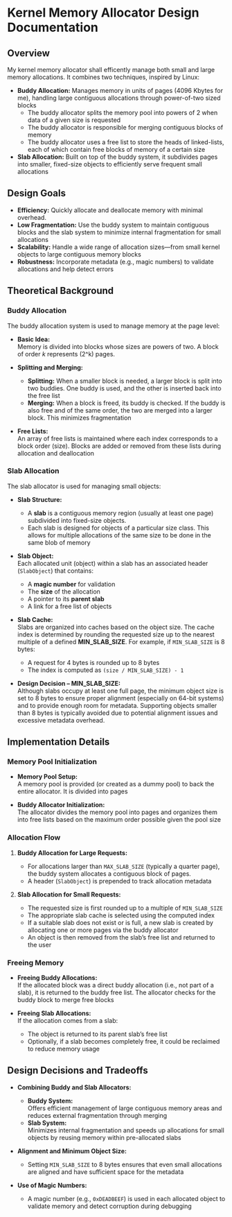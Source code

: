 # Kernel Memory Allocator Design Documentation

## Overview

My kernel memory allocator shall efficently manage both small and large memory allocations. It combines two techniques, inspired by Linux:

- **Buddy Allocation:** Manages memory in units of pages (4096 Kbytes for me), handling large contiguous allocations through power-of-two sized blocks
  - The buddy allocator splits the memory pool into powers of 2 when data of a given size is requested
  - The buddy allocator is responsible for merging contiguous blocks of memory
  - The buddy allocator uses a free list to store the heads of linked-lists, each of which contain free blocks of memory of a certain size
- **Slab Allocation:** Built on top of the buddy system, it subdivides pages into smaller, fixed-size objects to efficiently serve frequent small allocations

## Design Goals

- **Efficiency:** Quickly allocate and deallocate memory with minimal overhead.
- **Low Fragmentation:** Use the buddy system to maintain contiguous blocks and the slab system to minimize internal fragmentation for small allocations
- **Scalability:** Handle a wide range of allocation sizes—from small kernel objects to large contiguous memory blocks
- **Robustness:** Incorporate metadata (e.g., magic numbers) to validate allocations and help detect errors

## Theoretical Background

### Buddy Allocation

The buddy allocation system is used to manage memory at the page level:

- **Basic Idea:**  
  Memory is divided into blocks whose sizes are powers of two. A block of order _k_ represents \(2^k\) pages.
  
- **Splitting and Merging:**  
  - **Splitting:** When a smaller block is needed, a larger block is split into two buddies. One buddy is used, and the other is inserted back into the free list
  - **Merging:** When a block is freed, its buddy is checked. If the buddy is also free and of the same order, the two are merged into a larger block. This minimizes fragmentation
  
- **Free Lists:**  
  An array of free lists is maintained where each index corresponds to a block order (size). Blocks are added or removed from these lists during allocation and deallocation

### Slab Allocation

The slab allocator is used for managing small objects:

- **Slab Structure:**  
  - A **slab** is a contiguous memory region (usually at least one page) subdivided into fixed-size objects.
  - Each slab is designed for objects of a particular size class. This allows for multiple allocations of the same size to be done in the same blob of memory
  
- **Slab Object:**  
  Each allocated unit (object) within a slab has an associated header (`SlabObject`) that contains:
  - A **magic number** for validation
  - The **size** of the allocation
  - A pointer to its **parent slab**
  - A link for a free list of objects

- **Slab Cache:**  
  Slabs are organized into caches based on the object size. The cache index is determined by rounding the requested size up to the nearest multiple of a defined **MIN_SLAB_SIZE**. For example, if `MIN_SLAB_SIZE` is 8 bytes:
  - A request for 4 bytes is rounded up to 8 bytes
  - The index is computed as `(size / MIN_SLAB_SIZE) - 1`

- **Design Decision – MIN_SLAB_SIZE:**  
  Although slabs occupy at least one full page, the minimum object size is set to 8 bytes to ensure proper alignment (especially on 64-bit systems) and to provide enough room for metadata. Supporting objects smaller than 8 bytes is typically avoided due to potential alignment issues and excessive metadata overhead.

## Implementation Details

### Memory Pool Initialization

- **Memory Pool Setup:**  
  A memory pool is provided (or created as a dummy pool) to back the entire allocator. It is divided into pages
  
- **Buddy Allocator Initialization:**  
  The allocator divides the memory pool into pages and organizes them into free lists based on the maximum order possible given the pool size

### Allocation Flow

1. **Buddy Allocation for Large Requests:**
   - For allocations larger than `MAX_SLAB_SIZE` (typically a quarter page), the buddy system allocates a contiguous block of pages.
   - A header (`SlabObject`) is prepended to track allocation metadata
  
2. **Slab Allocation for Small Requests:**
   - The requested size is first rounded up to a multiple of `MIN_SLAB_SIZE`
   - The appropriate slab cache is selected using the computed index
   - If a suitable slab does not exist or is full, a new slab is created by allocating one or more pages via the buddy allocator
   - An object is then removed from the slab’s free list and returned to the user

### Freeing Memory

- **Freeing Buddy Allocations:**  
  If the allocated block was a direct buddy allocation (i.e., not part of a slab), it is returned to the buddy free list. The allocator checks for the buddy block to merge free blocks
  
- **Freeing Slab Allocations:**  
  If the allocation comes from a slab:
  - The object is returned to its parent slab’s free list
  - Optionally, if a slab becomes completely free, it could be reclaimed to reduce memory usage

## Design Decisions and Tradeoffs

- **Combining Buddy and Slab Allocators:**  
  - **Buddy System:**  
    Offers efficient management of large contiguous memory areas and reduces external fragmentation through merging
  - **Slab System:**  
    Minimizes internal fragmentation and speeds up allocations for small objects by reusing memory within pre-allocated slabs
  
- **Alignment and Minimum Object Size:**  
  - Setting `MIN_SLAB_SIZE` to 8 bytes ensures that even small allocations are aligned and have sufficient space for the metadata
  
- **Use of Magic Numbers:**  
  - A magic number (e.g., `0xDEADBEEF`) is used in each allocated object to validate memory and detect corruption during debugging
